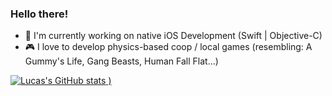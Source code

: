 ### Hello there!
- 📱 I'm currently working on native iOS Development (Swift | Objective-C)
- 🎮 I love to develop physics-based coop / local games (resembling: A Gummy's Life, Gang Beasts, Human Fall Flat...)

[![Lucas's GitHub stats](https://github-readme-stats.vercel.app/api?username=lucaswkuipers&count_private=true&show_icons=true&theme=radical)
)](https/github.com/anuraghazra/github-readme-stats)
